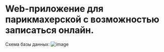 # Web-приложение для парикмахерской с возможностью записаться онлайн.

Схема базы данных:
![image](https://github.com/maks232930/Diplom/assets/53191956/7dd0204e-4ffe-40d3-a0f7-0db88c801887)
